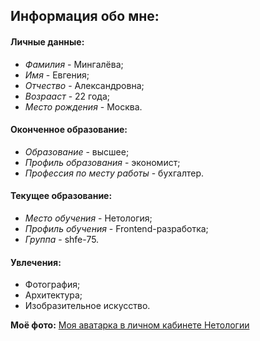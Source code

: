 ## Информация обо мне:

#### Личные данные:
- *Фамилия* - Мингалёва; 
- *Имя* - Евгения; 
- *Отчество* - Александровна;
- *Возрааст* - 22 года;
- *Место рождения* - Москва.

#### Оконченное образование:
- *Образование* - высшее;
- *Профиль образования* - экономист;
- *Профессия по месту работы* - бухгалтер. 

#### Текущее образование:
- *Место обучения* - Нетология;
- *Профиль обучения* - Frontend-разработка;
- *Группа* - shfe-75.

#### Увлечения:
- Фотография;
- Архитектура;
- Изобразительное искусство.

**Моё фото:**
[Моя аватарка в личном кабинете Нетологии](my-photo.jfif)


